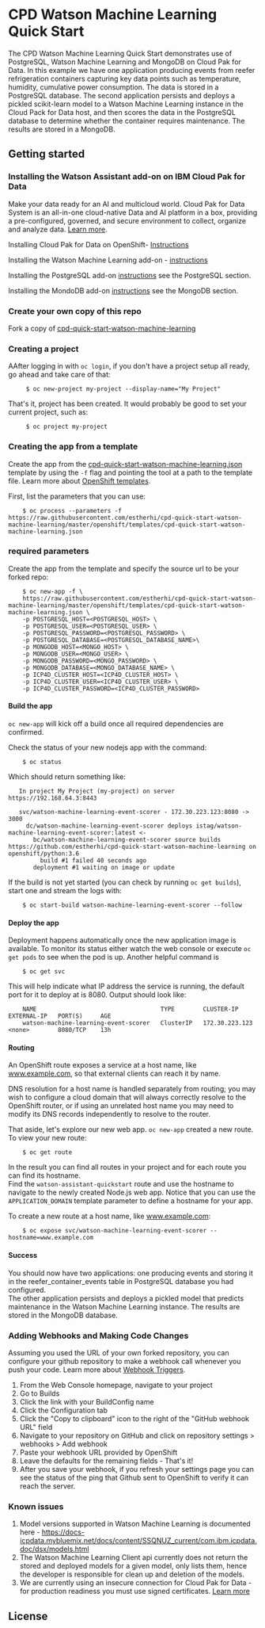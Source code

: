 # CPD Watson Machine Learning Quick Start

The CPD Watson Machine Learning Quick Start demonstrates use of PostgreSQL, Watson Machine Learning and MongoDB on Cloud Pak for Data. 
In this example we have one application producing events from reefer refrigeration containers capturing key data points such as temperature, humidity, cumulative power consumption. The data is stored in a PostgreSQL database.
The second application persists and deploys a pickled scikit-learn model to a Watson Machine Learning instance in the Cloud Pack for Data host, and then scores the data in the PostgreSQL database to determine whether the container requires maintenance. The results are stored in a MongoDB.                     
## Getting started

### Installing the Watson Assistant add-on on IBM Cloud Pak for Data 

Make your data ready for an AI and multicloud world. Cloud Pak for Data System is an all-in-one cloud-native Data and AI platform in a box, providing a pre-configured, governed, and secure environment to collect, organize and analyze data. [Learn more](https://docs-icpdata.mybluemix.net/docs/content/SSQNUZ_current/com.ibm.icpdata.doc/zen/overview/overview.html).

Installing Cloud Pak for Data on OpenShift- [Instructions](https://docs-icpdata.mybluemix.net/docs/content/SSQNUZ_current/com.ibm.icpdata.doc/zen/install/ovu.html)

Installing the Watson Machine Learning add-on - [instructions](https://docs-icpdata.mybluemix.net/docs/content/SSQNUZ_current/com.ibm.icpdata.doc/dsx/wmlservices.html)

Installing the PostgreSQL add-on [instructions](https://docs-icpdata.mybluemix.net/docs/content/SSQNUZ_current/com.ibm.icpdata.doc/zen/admin/create-db.html) see the PostgreSQL section.

Installing the MondoDB add-on [instructions](https://docs-icpdata.mybluemix.net/docs/content/SSQNUZ_current/com.ibm.icpdata.doc/zen/admin/create-db.html) see the MongoDB section.

### Create your own copy of this repo
Fork a copy of [cpd-quick-start-watson-machine-learning](https://github.com/estherhi/cpd-quick-start-watson-machine-learning)


### Creating a project

AAfter logging in with `oc login`, if you don't have a project setup all ready, go ahead and take care of that:
 
         $ oc new-project my-project --display-name="My Project"
 
 That's it, project has been created. It would probably be good to set your current project, such as:
 
         $ oc project my-project

### Creating the app from a template

Create the app from the [cpd-quick-start-watson-machine-learning.json](cpd-quick-start-watson-machine-learning.json) template by using the `-f` flag and pointing the tool at a path to the template file. Learn more about [OpenShift templates](https://docs.openshift.com/enterprise/3.0/dev_guide/templates.html#dev-guide-templates).

First, list the parameters that you can use:

        $ oc process --parameters -f https://raw.githubusercontent.com/estherhi/cpd-quick-start-watson-machine-learning/master/openshift/templates/cpd-quick-start-watson-machine-learning.json

### required parameters

Create the app from the template and specify the source url to be your forked repo:

        $ oc new-app -f \
        https://raw.githubusercontent.com/estherhi/cpd-quick-start-watson-machine-learning/master/openshift/templates/cpd-quick-start-watson-machine-learning.json \
        -p POSTGRESQL_HOST=<POSTGRESQL_HOST> \
        -p POSTGRESQL_USER=<POSTGRESQL_USER> \
        -p POSTGRESQL_PASSWORD=<POSTGRESQL_PASSWORD> \
        -p POSTGRESQL_DATABASE=<POSTGRESQL_DATABASE_NAME>\
        -p MONGODB_HOST=<MONGO_HOST> \
        -p MONGODB_USER=<MONGO_USER> \
        -p MONGODB_PASSWORD=<MONGO_PASSWORD> \
        -p MONGODB_DATABASE=<MONGO_DATABASE_NAME> \
        -p ICP4D_CLUSTER_HOST=<ICP4D_CLUSTER_HOST> \
        -p ICP4D_CLUSTER_USER=<ICP4D_CLUSTER_USER> \
        -p ICP4D_CLUSTER_PASSWORD=<ICP4D_CLUSTER_PASSWORD> 

#### Build the app

`oc new-app` will kick off a build once all required dependencies are confirmed.

Check the status of your new nodejs app with the command:

        $ oc status
        
        
Which should return something like:

       In project My Project (my-project) on server https://192.168.64.3:8443
     
       svc/watson-machine-learning-event-scorer - 172.30.223.123:8080 -> 3000
         dc/watson-machine-learning-event-scorer deploys istag/watson-machine-learning-event-scorer:latest <-
           bc/watson-machine-learning-event-scorer source builds https://github.com/estherhi/cpd-quick-start-watson-machine-learning on openshift/python:3.6 
             build #1 failed 40 seconds ago
           deployment #1 waiting on image or update      
        
        
If the build is not yet started (you can check by running `oc get builds`), start one and stream the logs with:

        $ oc start-build watson-machine-learning-event-scorer --follow
        
#### Deploy the app

Deployment happens automatically once the new application image is available.  To monitor its status either watch the web console or execute `oc get pods` to see when the pod is up.  Another helpful command is

        $ oc get svc
        
This will help indicate what IP address the service is running, the default port for it to deploy at is 8080. Output should look like:

        NAME                                   TYPE        CLUSTER-IP       EXTERNAL-IP   PORT(S)     AGE
        watson-machine-learning-event-scorer   ClusterIP   172.30.223.123   <none>        8080/TCP    13h
        
#### Routing

An OpenShift route exposes a service at a host name, like www.example.com, so that external clients can reach it by name.

DNS resolution for a host name is handled separately from routing; you may wish to configure a cloud domain that will always correctly resolve to the OpenShift router, or if using an unrelated host name you may need to modify its DNS records independently to resolve to the router.

That aside, let's explore our new web app. `oc new-app` created a new route. To view your new route:

        $ oc get route

In the result you can find all routes in your project and for each route you can find its hostname.  
Find the `watson-assistant-quickstart` route and use the hostname to navigate to the newly created Node.js web app.
Notice that you can use the `APPLICATION_DOMAIN` template parameter to define a hostname for your app.

To create a new route at a host name, like www.example.com:

        $ oc expose svc/watson-machine-learning-event-scorer --hostname=www.example.com


#### Success

You should now have two applications: one producing events and storing it in the reefer_container_events table in PostgreSQL database you had configured.  
The other application persists and deploys a pickled model that predicts maintenance in the Watson Machine Learning instance. The results are stored in the MongoDB database. 

### Adding Webhooks and Making Code Changes
Assuming you used the URL of your own forked repository, you can configure your github repository to make a webhook call whenever you push your code. Learn more about [Webhook Triggers](https://docs.openshift.com/container-platform/3.5/dev_guide/builds/triggering_builds.html#webhook-triggers).

1. From the Web Console homepage, navigate to your project
2. Go to Builds
3. Click the link with your BuildConfig name
4. Click the Configuration tab
5. Click the "Copy to clipboard" icon to the right of the "GitHub webhook URL" field
6. Navigate to your repository on GitHub and click on repository settings > webhooks > Add webhook
7. Paste your webhook URL provided by OpenShift
8. Leave the defaults for the remaining fields - That's it!
9. After you save your webhook, if you refresh your settings page you can see the status of the ping that Github sent to OpenShift to verify it can reach the server.

### Known issues
1. Model versions supported in Watson Machine Learning is documented here - https://docs-icpdata.mybluemix.net/docs/content/SSQNUZ_current/com.ibm.icpdata.doc/dsx/models.html
2. The Watson Machine Learning Client api currently does not return the stored and deployed models for a given model, only lists them, hence the developer is responsible for clean up and deletion of the models.
3. We are currently using an insecure connection for Cloud Pak for Data - for production readiness you must use signed certificates.
[Learn more](https://www.ibm.com/support/knowledgecenter/SSQNUZ_current/com.ibm.icpdata.doc/zen/install/https-config.html)

## License

 